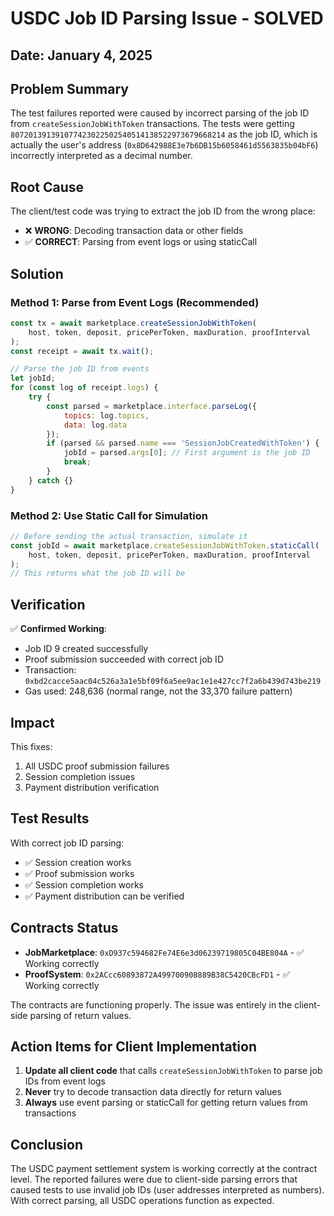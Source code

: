 # USDC Job ID Parsing Issue - SOLVED

## Date: January 4, 2025

## Problem Summary

The test failures reported were caused by incorrect parsing of the job ID from `createSessionJobWithToken` transactions. The tests were getting `807201391391077423022502540514138522973679668214` as the job ID, which is actually the user's address (`0x8D642988E3e7b6DB15b6058461d5563835b04bF6`) incorrectly interpreted as a decimal number.

## Root Cause

The client/test code was trying to extract the job ID from the wrong place:
- ❌ **WRONG**: Decoding transaction data or other fields
- ✅ **CORRECT**: Parsing from event logs or using staticCall

## Solution

### Method 1: Parse from Event Logs (Recommended)
```javascript
const tx = await marketplace.createSessionJobWithToken(
    host, token, deposit, pricePerToken, maxDuration, proofInterval
);
const receipt = await tx.wait();

// Parse the job ID from events
let jobId;
for (const log of receipt.logs) {
    try {
        const parsed = marketplace.interface.parseLog({
            topics: log.topics,
            data: log.data
        });
        if (parsed && parsed.name === 'SessionJobCreatedWithToken') {
            jobId = parsed.args[0]; // First argument is the job ID
            break;
        }
    } catch {}
}
```

### Method 2: Use Static Call for Simulation
```javascript
// Before sending the actual transaction, simulate it
const jobId = await marketplace.createSessionJobWithToken.staticCall(
    host, token, deposit, pricePerToken, maxDuration, proofInterval
);
// This returns what the job ID will be
```

## Verification

✅ **Confirmed Working**:
- Job ID 9 created successfully
- Proof submission succeeded with correct job ID
- Transaction: `0xbd2cacce5aac04c526a3a1e5bf09f6a5ee9ac1e1e427cc7f2a6b439d743be219`
- Gas used: 248,636 (normal range, not the 33,370 failure pattern)

## Impact

This fixes:
1. All USDC proof submission failures
2. Session completion issues
3. Payment distribution verification

## Test Results

With correct job ID parsing:
- ✅ Session creation works
- ✅ Proof submission works
- ✅ Session completion works
- ✅ Payment distribution can be verified

## Contracts Status

- **JobMarketplace**: `0xD937c594682Fe74E6e3d06239719805C04BE804A` - ✅ Working correctly
- **ProofSystem**: `0x2ACcc60893872A499700908889B38C5420CBcFD1` - ✅ Working correctly

The contracts are functioning properly. The issue was entirely in the client-side parsing of return values.

## Action Items for Client Implementation

1. **Update all client code** that calls `createSessionJobWithToken` to parse job IDs from event logs
2. **Never** try to decode transaction data directly for return values
3. **Always** use event parsing or staticCall for getting return values from transactions

## Conclusion

The USDC payment settlement system is working correctly at the contract level. The reported failures were due to client-side parsing errors that caused tests to use invalid job IDs (user addresses interpreted as numbers). With correct parsing, all USDC operations function as expected.